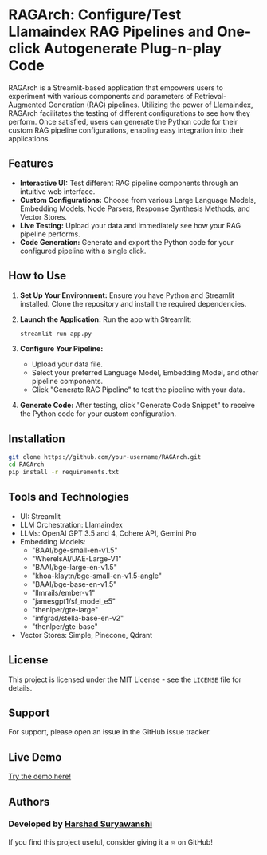 
# RAGArch: Configure/Test Llamaindex RAG Pipelines and One-click Autogenerate Plug-n-play Code

RAGArch is a Streamlit-based application that empowers users to experiment with various components and parameters of Retrieval-Augmented Generation (RAG) pipelines. Utilizing the power of Llamaindex, RAGArch facilitates the testing of different configurations to see how they perform. Once satisfied, users can generate the Python code for their custom RAG pipeline configurations, enabling easy integration into their applications.

## Features

- **Interactive UI:** Test different RAG pipeline components through an intuitive web interface.
- **Custom Configurations:** Choose from various Large Language Models, Embedding Models, Node Parsers, Response Synthesis Methods, and Vector Stores.
- **Live Testing:** Upload your data and immediately see how your RAG pipeline performs.
- **Code Generation:** Generate and export the Python code for your configured pipeline with a single click.

## How to Use

1. **Set Up Your Environment:**
   Ensure you have Python and Streamlit installed. Clone the repository and install the required dependencies.

2. **Launch the Application:**
   Run the app with Streamlit:

   ```bash
   streamlit run app.py
   ```

3. **Configure Your Pipeline:**
   - Upload your data file.
   - Select your preferred Language Model, Embedding Model, and other pipeline components.
   - Click "Generate RAG Pipeline" to test the pipeline with your data.

4. **Generate Code:**
   After testing, click "Generate Code Snippet" to receive the Python code for your custom configuration.

## Installation

```bash
git clone https://github.com/your-username/RAGArch.git
cd RAGArch
pip install -r requirements.txt
```

## Tools and Technologies

- UI: Streamlit
- LLM Orchestration: Llamaindex
- LLMs: OpenAI GPT 3.5 and 4, Cohere API, Gemini Pro
- Embedding Models:
   - "BAAI/bge-small-en-v1.5"
   - "WhereIsAI/UAE-Large-V1"
   - "BAAI/bge-large-en-v1.5"
   - "khoa-klaytn/bge-small-en-v1.5-angle"
   - "BAAI/bge-base-en-v1.5"
   - "llmrails/ember-v1"
   - "jamesgpt1/sf_model_e5"
   - "thenlper/gte-large"
   - "infgrad/stella-base-en-v2"
   - "thenlper/gte-base" 
- Vector Stores: Simple, Pinecone, Qdrant

## License

This project is licensed under the MIT License - see the `LICENSE` file for details.

## Support

For support, please open an issue in the GitHub issue tracker.

## Live Demo
[Try the demo here!]([https://na2sql.streamlit.app](https://huggingface.co/spaces/AI-ANK/RAGArch))


## Authors
### Developed by [Harshad Suryawanshi](https://www.linkedin.com/in/harshadsuryawanshi/)
If you find this project useful, consider giving it a ⭐ on GitHub!
